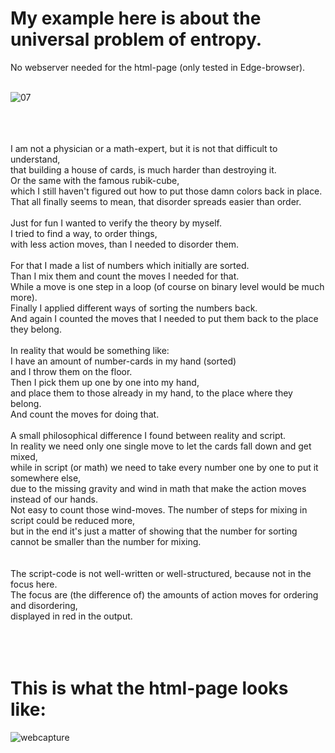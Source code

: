 # My example here is about the universal problem of entropy.<br>
No webserver needed for the html-page (only tested in Edge-browser).
<br><br>

![07](https://github.com/user-attachments/assets/5aa0eeb7-86f1-4326-b1ba-4b2e0a97718b)

<br><br><br>
I am not a physician or a math-expert, but it is not that difficult to understand,<br>
that building a house of cards, is much harder than destroying it.<br>
Or the same with the famous rubik-cube,<br>
which I still haven't figured out how to put those damn colors back in place.<br>
That all finally seems to mean, that disorder spreads easier than order.
<br><br>
Just for fun I wanted to verify the theory by myself.<br>
I tried to find a way, to order things,<br>
with less action moves, than I needed to disorder them.
<br><br>
For that I made a list of numbers which initially are sorted.<br>
Than I mix them and count the moves I needed for that.<br>
While a move is one step in a loop (of course on binary level would be much more).<br>
Finally I applied different ways of sorting the numbers back.<br>
And again I counted the moves that I needed to put them back to the place they belong.
<br><br>
In reality that would be something like:<br>
I have an amount of number-cards in my hand (sorted)<br>
and I throw them on the floor.<br>
Then I pick them up one by one into my hand,<br>
and place them to those already in my hand, to the place where they belong.<br>
And count the moves for doing that.
<br><br>
A small philosophical difference I found between reality and script.<br>
In reality we need only one single move to let the cards fall down and get mixed,<br>
while in script (or math) we need to take every number one by one to put it somewhere else,<br>
due to the missing gravity and wind in math that make the action moves instead of our hands.<br>
Not easy to count those wind-moves. The number of steps for mixing in script could be reduced more,<br>
but in the end it's just a matter of showing that the number for sorting<br>
cannot be smaller than the number for mixing.<br>
<br><br>
The script-code is not well-written or well-structured, because not in the focus here.<br>
The focus are (the difference of) the amounts of action moves for ordering and disordering,<br>
displayed in red in the output.<br>
<br><br><br>

# This is what the html-page looks like: <br>
![webcapture](https://github.com/user-attachments/assets/66ddca85-b382-4461-bb9b-c0d948c48f6d)


<br><br><br><br><br><br><br><br><br><br>
<br><br><br><br><br><br><br><br><br><br>

